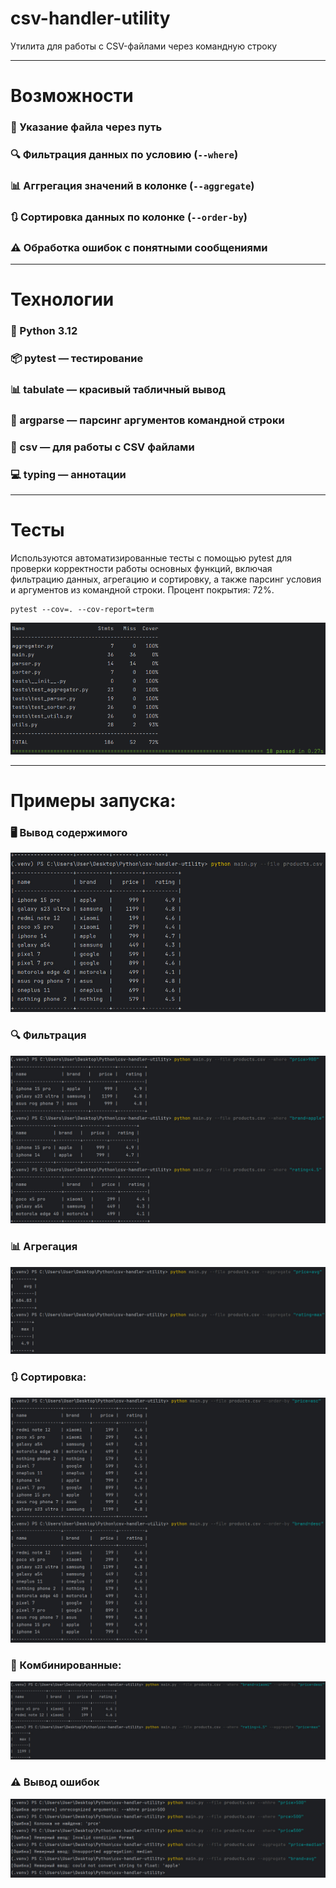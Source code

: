 # csv-handler-utility
Утилита для работы с CSV-файлами через командную строку

---


# Возможности
### 📂 Указание файла через путь
### 🔍 Фильтрация данных по условию (`--where`)
### 📊 Аггрегация значений в колонке (`--aggregate`)
### 🔃 Сортировка данных по колонке (`--order-by`)
### ⚠️ Обработка ошибок с понятными сообщениями

---


# Технологии
### 🐍 Python 3.12
### 📦 pytest — тестирование
### 📊 tabulate — красивый табличный вывод
### 📝 argparse — парсинг аргументов командной строки
### 🔧 csv — для работы с CSV файлами
### 💻 typing — аннотации

---


# Тесты
Используются автоматизированные тесты с помощью pytest для проверки корректности работы основных функций, включая
фильтрацию данных, агрегацию и сортировку, а также парсинг условия и аргументов из командной строки. Процент покрытия: 72%.

```
pytest --cov=. --cov-report=term
```

![img.png](screenshots/img.png)

---


# Примеры запуска:
### 🖥️ Вывод содержимого
![img_1.png](screenshots/img_1.png)

### 🔍 Фильтрация
![img_2.png](screenshots/img_2.png)

### 📊 Агрегация
![img_3.png](screenshots/img_3.png)

### 🔃 Сортировка:
![img_4.png](screenshots/img_4.png)

### 🔀 Комбинированные:
![img_5.png](screenshots/img_5.png)

### ⚠️ Вывод ошибок
![img_6.png](screenshots/img_6.png)

